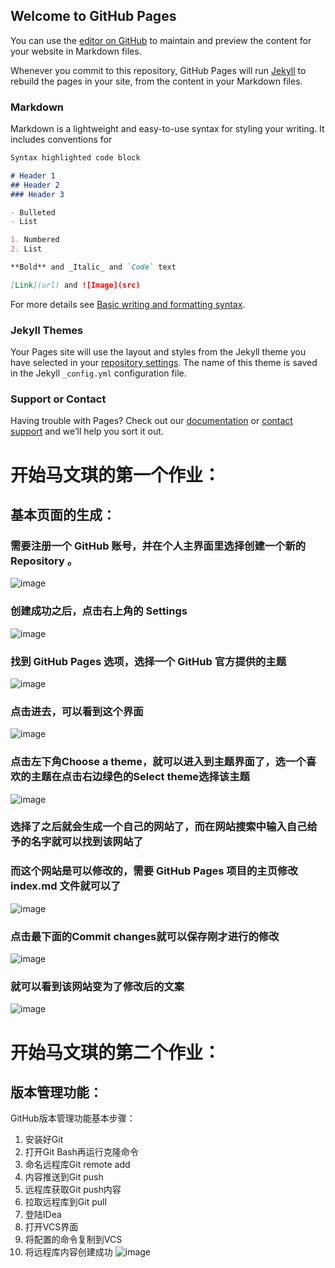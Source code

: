 ## Welcome to GitHub Pages

You can use the [editor on GitHub](https://github.com/mwq635245667/mawenqi20192123007.github.io/edit/gh-pages/index.md) to maintain and preview the content for your website in Markdown files.

Whenever you commit to this repository, GitHub Pages will run [Jekyll](https://jekyllrb.com/) to rebuild the pages in your site, from the content in your Markdown files.

### Markdown

Markdown is a lightweight and easy-to-use syntax for styling your writing. It includes conventions for

```markdown
Syntax highlighted code block

# Header 1
## Header 2
### Header 3

- Bulleted
- List

1. Numbered
2. List

**Bold** and _Italic_ and `Code` text

[Link](url) and ![Image](src)
```

For more details see [Basic writing and formatting syntax](https://docs.github.com/en/github/writing-on-github/getting-started-with-writing-and-formatting-on-github/basic-writing-and-formatting-syntax).

### Jekyll Themes

Your Pages site will use the layout and styles from the Jekyll theme you have selected in your [repository settings](https://github.com/mwq635245667/mawenqi20192123007.github.io/settings/pages). The name of this theme is saved in the Jekyll `_config.yml` configuration file.

### Support or Contact

Having trouble with Pages? Check out our [documentation](https://docs.github.com/categories/github-pages-basics/) or [contact support](https://support.github.com/contact) and we’ll help you sort it out.





# 开始马文琪的第一个作业：
## 基本页面的生成：
### 需要注册一个 GitHub 账号，并在个人主界面里选择创建一个新的 Repository 。
![image](https://user-images.githubusercontent.com/94776341/142973964-8d66dca2-e840-4520-b4fc-d26e38213ff0.png)
### 创建成功之后，点击右上角的 Settings
![image](https://user-images.githubusercontent.com/94776341/142974054-e968eaeb-ff89-47cc-916e-8b46f06093ac.png)
### 找到 GitHub Pages 选项，选择一个 GitHub 官方提供的主题
![image](https://user-images.githubusercontent.com/94776341/142974115-749bd9fb-85bd-4ea8-89d9-fdd2fe434686.png)
### 点击进去，可以看到这个界面
![image](https://user-images.githubusercontent.com/94776341/142974236-e5b4bce6-a4b6-4136-bac6-178466d9603c.png)
### 点击左下角Choose a theme，就可以进入到主题界面了，选一个喜欢的主题在点击右边绿色的Select theme选择该主题
![image](https://user-images.githubusercontent.com/94776341/142974304-f595158e-0e5f-4fe2-a011-7e1f374507d0.png)
### 选择了之后就会生成一个自己的网站了，而在网站搜索中输入自己给予的名字就可以找到该网站了
### 而这个网站是可以修改的，需要 GitHub Pages 项目的主页修改 index.md 文件就可以了
![image](https://user-images.githubusercontent.com/94776341/142974759-935b0043-1eaa-4b1d-9b96-4358314bd56e.png)
### 点击最下面的Commit changes就可以保存刚才进行的修改
![image](https://user-images.githubusercontent.com/94776341/142974854-1a3a9835-513b-4773-9a66-87273506f2b6.png)
### 就可以看到该网站变为了修改后的文案
![image](https://user-images.githubusercontent.com/94776341/142974937-365e9a7e-7b15-42c6-96b7-8182af7a10a6.png)
#
#
#
# 开始马文琪的第二个作业：
## 版本管理功能：
GitHub版本管理功能基本步骤：
1.	安装好Git
2.	打开Git Bash再运行克隆命令
3.	命名远程库Git remote add
4.	内容推送到Git push
5.	远程库获取Git push内容
6.	拉取远程库到Git pull
7.	登陆IDea
8.	打开VCS界面
9.	将配置的命令复制到VCS
10.	将远程库内容创建成功
![image](https://user-images.githubusercontent.com/94776341/145942016-74fdb28c-2410-4b49-995d-d1305342fb75.png)

